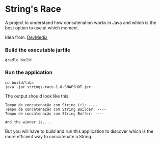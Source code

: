 # String's Race
A project to understand how concatenation works in Java and which is the best option to use at which moment.

Idea from: [DevMedia](https://www.devmedia.com.br/diferencas-entre-string-stringbuilder-e-stringbuffer-em-java/29865)

### Build the executable jarfile
```
gradle build
```

### Run the application
```
cd build/libs
java -jar strings-race-1.0-SNAPSHOT.jar
```

The output should look like this:
```
Tempo de concatenação com String (+): ----
Tempo de concatenação com String Builder: ----
Tempo de concatenação com String Buffer: ----

And the winner is....
```

But you will have to build and run this application to discover which is the more efficient way to concatenate a String.

